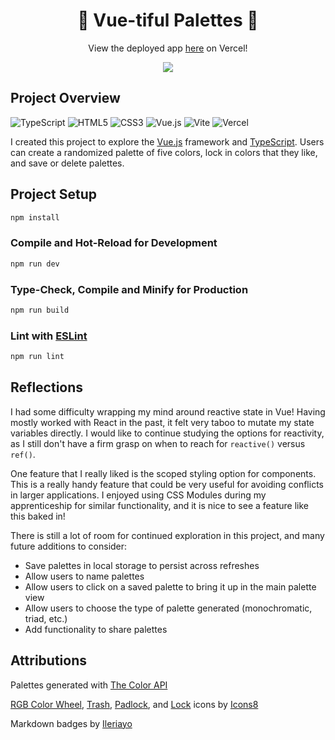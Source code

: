 <h1 align="center">🎨 Vue-tiful Palettes 🌈</h1>

<p align="center">
  View the deployed app <a href="https://vue-tiful-palettes.vercel.app/">here</a> on Vercel!
</p>

<p align="center">
  <img src="https://user-images.githubusercontent.com/77205456/220200427-399e7092-d4a8-4e0b-afd5-cb8bd2950f7c.gif">
</p>

## Project Overview

![TypeScript](https://img.shields.io/badge/typescript-%23007ACC.svg?style=for-the-badge&logo=typescript&logoColor=white)
![HTML5](https://img.shields.io/badge/html5-%23E34F26.svg?style=for-the-badge&logo=html5&logoColor=white)
![CSS3](https://img.shields.io/badge/css3-%231572B6.svg?style=for-the-badge&logo=css3&logoColor=white)
![Vue.js](https://img.shields.io/badge/vuejs-%2335495e.svg?style=for-the-badge&logo=vuedotjs&logoColor=%234FC08D)
![Vite](https://img.shields.io/badge/vite-%23646CFF.svg?style=for-the-badge&logo=vite&logoColor=white)
![Vercel](https://img.shields.io/badge/vercel-%23000000.svg?style=for-the-badge&logo=vercel&logoColor=white)

I created this project to explore the [Vue.js](https://vuejs.org/) framework and [TypeScript](https://www.typescriptlang.org/). Users can create a randomized palette of five colors, lock in colors that they like, and save or delete palettes.

## Project Setup

```sh
npm install
```

### Compile and Hot-Reload for Development

```sh
npm run dev
```

### Type-Check, Compile and Minify for Production

```sh
npm run build
```

### Lint with [ESLint](https://eslint.org/)

```sh
npm run lint
```

## Reflections
I had some difficulty wrapping my mind around reactive state in Vue! Having mostly worked with React in the past, it felt very taboo to mutate my state variables directly. I would like to continue studying the options for reactivity, as I still don't have a firm grasp on when to reach for `reactive()` versus `ref()`.

One feature that I really liked is the scoped styling option for components. This is a really handy feature that could be very useful for avoiding conflicts in larger applications. I enjoyed using CSS Modules during my apprenticeship for similar functionality, and it is nice to see a feature like this baked in!

There is still a lot of room for continued exploration in this project, and many future additions to consider:
- Save palettes in local storage to persist across refreshes
- Allow users to name palettes
- Allow users to click on a saved palette to bring it up in the main palette view
- Allow users to choose the type of palette generated (monochromatic, triad, etc.)
- Add functionality to share palettes

## Attributions

Palettes generated with <a target="\_blank" href="https://www.thecolorapi.com/">The Color API</a>

<a target="_blank" href="https://icons8.com/icon/SZTl3l31z6gR/rgb-color-wheel">RGB Color Wheel</a>, <a target="_blank" href="https://icons8.com/icon/7DbfyX80LGwU/trash">Trash</a>, <a target="_blank" href="https://icons8.com/icon/3seXONfwoB83/padlock">Padlock</a>, and <a target="_blank" href="https://icons8.com/icon/0R7F3PxtxHVm/lock">Lock</a> icons by <a target="_blank" href="https://icons8.com">Icons8</a>

Markdown badges by <a href="https://github.com/Ileriayo/markdown-badges">Ileriayo</a>
